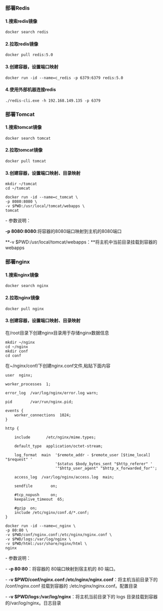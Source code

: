 ### 部署Redis

#### 1.搜索redis镜像

```
docker search redis
```

#### 2.拉取redis镜像

```
docker pull redis:5.0
```

#### 3.创建容器，设置端口映射

```
docker run -id --name=c_redis -p 6379:6379 redis:5.0
```

#### 4.使用外部机器连接redis

```
./redis-cli.exe -h 192.168.149.135 -p 6379
```



### 部署Tomcat

#### 1.搜索tomcat镜像

```
docker search tomcat
```

#### 2.拉取tomcat镜像

```
docker pull tomcat
```

#### 3.创建容器，设置端口映射、目录映射

```
mkdir ~/tomcat
cd ~/tomcat
```

```
docker run -id --name=c_tomcat \
-p 8080:8080 \
-v $PWD:/usr/local/tomcat/webapps \
tomcat 
```

\- 参数说明：

  **-p 8080:8080**:将容器的8080端口映射到主机的8080端口

  **-v $PWD:/usr/local/tomcat/webapps：**将主机中当前目录挂载到容器的webapps



### 部署nginx

#### 1.搜索nginx镜像

```
docker search nginx
```

#### 2.拉取nginx镜像

```
docker pull nginx
```

#### 3.创建容器，设置端口映射、目录映射

在/root目录下创建nginx目录用于存储nginx数据信息

```
mkdir ~/nginx
cd ~/nginx
mkdir conf
cd conf
```

在~/nginx/conf/下创建nginx.conf文件,粘贴下面内容

```
user  nginx;

worker_processes  1;

error_log  /var/log/nginx/error.log warn;

pid        /var/run/nginx.pid;

events {
    worker_connections  1024;
}

http {

    include       /etc/nginx/mime.types;

    default_type  application/octet-stream;

    log_format  main  '$remote_addr - $remote_user [$time_local] "$request" '
                      '$status $body_bytes_sent "$http_referer" '
                      '"$http_user_agent" "$http_x_forwarded_for"';

    access_log  /var/log/nginx/access.log  main;

    sendfile        on;
    
    #tcp_nopush     on;
    keepalive_timeout  65;
    
    #gzip  on;
    include /etc/nginx/conf.d/*.conf;
}
```

```
docker run -id --name=c_nginx \
-p 80:80 \
-v $PWD/conf/nginx.conf:/etc/nginx/nginx.conf \
-v $PWD/logs:/var/log/nginx \
-v $PWD/html:/usr/share/nginx/html \
nginx
```

\- 参数说明：

  \- **-p 80:80**：将容器的 80端口映射到宿主机的 80 端口。

  \- **-v $PWD/conf/nginx.conf:/etc/nginx/nginx.conf**：将主机当前目录下的 /conf/nginx.conf 挂载到容器的 :/etc/nginx/nginx.conf。配置目录

  \- **-v $PWD/logs:/var/log/nginx**：将主机当前目录下的 logs 目录挂载到容器的/var/log/nginx。日志目录